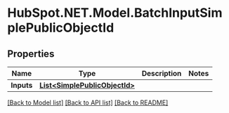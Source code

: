 # HubSpot.NET.Model.BatchInputSimplePublicObjectId

## Properties

Name | Type | Description | Notes
------------ | ------------- | ------------- | -------------
**Inputs** | [**List&lt;SimplePublicObjectId&gt;**](SimplePublicObjectId.md) |  | 

[[Back to Model list]](../README.md#documentation-for-models) [[Back to API list]](../README.md#documentation-for-api-endpoints) [[Back to README]](../README.md)

